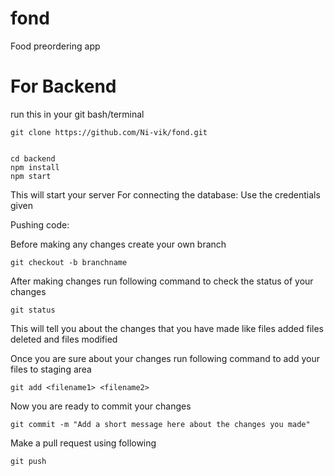 # fond
Food preordering app

# For Backend 

run this in your git bash/terminal

```
git clone https://github.com/Ni-vik/fond.git
```

```

cd backend
npm install
npm start
```

This will start your server 
For connecting the database:
Use the credentials given

Pushing code:

Before making any changes create your own branch

```
git checkout -b branchname
```

After making changes run following command to check the status of your changes 

```
git status
```
This will tell you about the changes that you have made like files added files deleted and files modified

Once you are sure about your changes run following command to add your files to staging area

```
git add <filename1> <filename2>
```
Now you are ready to commit your changes 

```
git commit -m "Add a short message here about the changes you made"
```
Make a pull request using following 

```
git push
```

